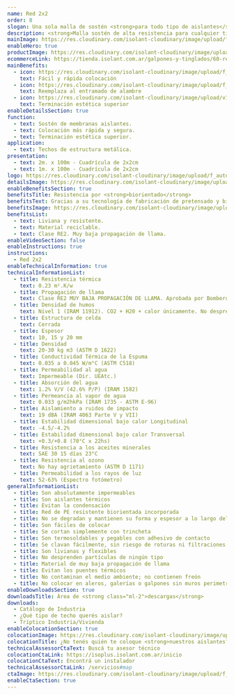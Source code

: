 ```yaml
---
name: Red 2x2
order: 8
slogan: Una sola malla de sostén <strong>para todo tipo de aislantes</strong>
description: <strong>Malla sostén de alta resistencia para cualquier tipo de aislante.</strong><br /><br />La RED 2x2 está diseñada especialmente para el sostén de aislantes y le garantiza una colocación más rápida, 100% segura y con una terminación estética superior.
mainImage: https://res.cloudinary.com/isolant-cloudinary/image/upload/f_auto,q_auto:good/website-2021/products/red-2x2/isolant-aislantes-linea-galpones-y-tinglados-red-2x2-imagen-principal.jpg
enableHero: true
productImage: https://res.cloudinary.com/isolant-cloudinary/image/upload/f_auto,q_auto:good/website-2021/products/red-2x2/isolant-aislantes-linea-galpones-y-tinglados-red-2x2-producto-rollo.png
ecommerceLink: https://tienda.isolant.com.ar/galpones-y-tinglados/60-red-2x2-200m2.html
mainBenefits:
  - icon: https://res.cloudinary.com/isolant-cloudinary/image/upload/f_auto,q_auto:good/website-2021/products/red-2x2/isolant-aislantes-linea-galpones-y-tinglados-red-2x2-beneficio-1.svg
    text: Fácil y rápida colocación
  - icon: https://res.cloudinary.com/isolant-cloudinary/image/upload/f_auto,q_auto:good/website-2021/products/red-2x2/isolant-aislantes-linea-galpones-y-tinglados-red-2x2-beneficio-2.svg
    text: Reemplaza al entramado de alambre
  - icon: https://res.cloudinary.com/isolant-cloudinary/image/upload/v1635429089/website-2021/products/red-2x2/isolant-aislantes-linea-galpones-y-tinglados-red-2x2-beneficio-3.svg
    text: Terminación estética superior
enableDetailsSection: true
function:
  - text: Sostén de membranas aislantes.
  - text: Colocación más rápida y segura.
  - text: Terminación estética superior.
application:
  - text: Techos de estructura metálica.
presentation:
  - text: 2m. x 100m - Cuadrícula de 2x2cm
  - text: 1m. x 100m - Cuadrícula de 2x2cm
logo: https://res.cloudinary.com/isolant-cloudinary/image/upload/f_auto,q_auto:good/website-2021/products/red-2x2/isolant-aislantes-linea-galpones-y-tinglados-red-2x2-logo.jpg
detailsImage: https://res.cloudinary.com/isolant-cloudinary/image/upload/f_auto,q_auto:good/website-2021/products/red-2x2/isolant-aislantes-linea-galpones-y-tinglados-red-2x2-imagen-detalle.jpg
enableBenefitsSection: true
benefitsTitle: Resistencia por <strong>biorientado</strong>
benefitsText: Gracias a su tecnología de fabricación de pretensado y biorentado, la <strong>RED 2x2 Isolant</strong> presenta una alta resistencia a la deformación por esfuerzos de dilatación y contracción de la estructura, logrando techos más planos y de una estética superior.
benefitsImage: https://res.cloudinary.com/isolant-cloudinary/image/upload/f_auto,q_auto:good/website-2021/products/red-2x2/isolant-aislantes-linea-galpones-y-tinglados-red-2x2-beneficio-exclusivo.jpg
benefitsList:
  - text: Liviana y resistente.
  - text: Material reciclable.
  - text: Clase RE2. Muy baja propagación de llama.
enableVideoSection: false
enableInstructions: true
instructions:
  - Red 2x2
enableTechnicalInformation: true
technicalInformationList:
  - title: Resistencia térmica
    text: 0.23 m².K/w
  - title: Propagación de llama
    text: Clase RE2 MUY BAJA PROPAGACIÓN DE LLAMA. Aprobada por Bomberos Argentina.
  - title: Densidad de humos
    text: Nivel 1 (IRAM 11912). CO2 + H20 + calor únicamente. No desprende gases envenenantes.
  - title: Estructura de celda
    text: Cerrada
  - title: Espesor
    text: 10, 15 y 20 mm
  - title: Densidad
    text: 20-30 kg m3 (ASTM D 1622)
  - title: Conductividad Térmica de la Espuma
    text: 0.035 a 0.045 W/m°C (ASTM C518)
  - title: Permeabilidad al agua
    text: Impermeable (Dir. UEAtc.)
  - title: Absorción del agua
    text: 1.2% V/V (42.6% P/P) (IRAM 1582)
  - title: Permeancia al vapor de agua
    text: 0.033 g/m2hkPa (IRAM 1735 - ASTM E-96)
  - title: Aislamiento a ruidos de impacto
    text: 19 dBA (IRAM 4063 Parte V y VII)
  - title: Estabilidad dimensional bajo calor Longitudinal
    text: -4.5/-4.2%
  - title: Estabilidad dimensional bajo calor Transversal
    text: +0.3/+0.8 (70°C x 22hs)
  - title: Resistencia a los aceites minerales
    text: SAE 30 15 días 23°C
  - title: Resistencia al ozono
    text: No hay agrietamiento (ASTM D 1171)
  - title: Permeabilidad a los rayos de luz
    text: 52-63% (Espectro fotómetro)
generalInformationList:
  - title: Son absolutamente impermeables
  - title: Son aislantes térmicos
  - title: Evitan la condensación
  - title: Red de PE resistente biorientada incorporada
  - title: No se degradan y mantienen su forma y espesor a lo largo del tiempo
  - title: Son fáciles de colocar
  - title: Se cortan simplemente con trincheta
  - title: Son termosoldables y pegables con adhesivo de contacto
  - title: Se clavan fácilmente, sin riesgo de roturas ni filtraciones
  - title: Son livianas y flexibles
  - title: No desprenden partículas de ningún tipo
  - title: Material de muy baja propagación de llama
  - title: Evitan los puentes térmicos
  - title: No contaminan el medio ambiente; no contienen freón
  - title: No colocar en aleros, galerías o galpones sin muros perimetrales que protejan de la reflexión indirecta de los rayos UV
enableDownloadsSection: true
downloadsTitle: Área de <strong class="ml-2">descargas</strong>
downloads:
  - Catálogo de Industria
  - ¿Qué tipo de techo querés aislar?
  - Tríptico Industria/Vivienda
enableColocationSection: true
colocationImage: https://res.cloudinary.com/isolant-cloudinary/image/upload/f_auto,q_auto:good/website-2021/owners/homepage/isolant-aislantes-duenos-e-inquilinos-isoplus-colocation.jpg
colocationTitle: ¿No tenés quién te coloque <strong>nuestros aislantes?</strong>
technicalAssessorCtaText: Buscá tu asesor técnico
colocationCtaLink: https://isoplus.isolant.com.ar/inicio
colocationCtaText: Encontrá un instalador
technicalAssessorCtaLink: /servicios#map
ctaImage: https://res.cloudinary.com/isolant-cloudinary/image/upload/f_auto,q_auto:good/website-2021/products/red-2x2/isolant-aislantes-linea-galpones-y-tinglados-red-2x2-imagen-detalle.jpg
enableCtaSection: true
---
```

